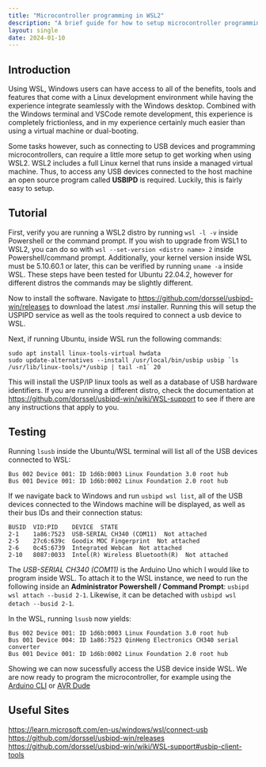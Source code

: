 ```yaml
---
title: "Microcontroller programming in WSL2"
description: "A brief guide for how to setup microcontroller programming in WSL2."
layout: single
date: 2024-01-10
---
```


## Introduction

Using WSL, Windows users can have access to all of the benefits, tools and features that come with a Linux development environment while having the experience integrate seamlessly with the Windows desktop. Combined with the Windows terminal and VSCode remote development, this experience is completely frictionless, and in my experience certainly much easier than using a virtual machine or dual-booting.

Some tasks however, such as connecting to USB devices and programming microcontrollers, can require a little more setup to get working when using WSL2. WSL2 includes a full Linux kernel that runs inside a managed virtual machine. Thus, to access any USB devices connected to the host machine an open source program called **USBIPD** is required. Luckily, this is fairly easy to setup.

## Tutorial

First, verify you are running a WSL2 distro by running `wsl -l -v` inside Powershell or the command prompt. If you wish to upgrade from WSL1 to WSL2, you can do so with `wsl --set-version <distro name> 2` inside Powershell/command prompt. Additionally, your kernel version inside WSL must be 5.10.60.1 or later, this can be verified by running `uname -a` inside WSL. These steps have been tested for Ubuntu 22.04.2, however for different distros the commands may be slightly different.

Now to install the software. Navigate to https://github.com/dorssel/usbipd-win/releases to download the latest _.msi_ installer. Running this will setup the USPIPD service as well as the tools required to connect a usb device to WSL.

Next, if running Ubuntu, inside WSL run the following commands:

```
sudo apt install linux-tools-virtual hwdata
sudo update-alternatives --install /usr/local/bin/usbip usbip `ls /usr/lib/linux-tools/*/usbip | tail -n1` 20
```

This will install the USP/IP linux tools as well as a database of USB hardware identifiers. If you are running a different distro, check the documentation at https://github.com/dorssel/usbipd-win/wiki/WSL-support to see if there are any instructions that apply to you.

## Testing

Running `lsusb` inside the Ubuntu/WSL terminal will list all of the USB devices connected to WSL:

```
Bus 002 Device 001: ID 1d6b:0003 Linux Foundation 3.0 root hub
Bus 001 Device 001: ID 1d6b:0002 Linux Foundation 2.0 root hub
```

If we navigate back to Windows and run `usbipd wsl list`, all of the USB devices connected to the Windows machine will be displayed, as well as their bus IDs and their connection status:

```
BUSID  VID:PID    DEVICE  STATE
2-1    1a86:7523  USB-SERIAL CH340 (COM11)  Not attached
2-5    27c6:639c  Goodix MOC Fingerprint  Not attached
2-6    0c45:6739  Integrated Webcam  Not attached
2-10   8087:0033  Intel(R) Wireless Bluetooth(R)  Not attached
```

The _USB-SERIAL CH340 (COM11)_ is the Arduino Uno which I would like to program inside WSL. To attach it to the WSL instance, we need to run the following inside an **Administrator Powershell / Command Prompt**: `usbipd wsl attach --busid 2-1`. Likewise, it can be detached with `usbipd wsl detach --busid 2-1`.

In the WSL, running `lsusb` now yields:

```
Bus 002 Device 001: ID 1d6b:0003 Linux Foundation 3.0 root hub
Bus 001 Device 004: ID 1a86:7523 QinHeng Electronics CH340 serial converter
Bus 001 Device 001: ID 1d6b:0002 Linux Foundation 2.0 root hub
```

Showing we can now sucessfully access the USB device inside WSL. We are now ready to program the microcontroller, for example using the [Arduino CLI](https://arduino.github.io/arduino-cli) or [AVR Dude](https://github.com/avrdudes/avrdude)

## Useful Sites

https://learn.microsoft.com/en-us/windows/wsl/connect-usb
https://github.com/dorssel/usbipd-win/releases
https://github.com/dorssel/usbipd-win/wiki/WSL-support#usbip-client-tools

